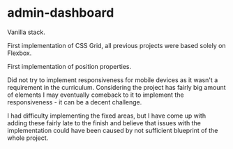 # admin-dashboard

Vanilla stack.

First implementation of CSS Grid, all previous projects were based solely on Flexbox.

First implementation of position properties.

Did not try to implement responsiveness for mobile devices as it wasn't a requirement in the curriculum. Considering the project has fairly big amount of elements I may eventually comeback to it to implement the responsiveness - it can be a decent challenge. 

I had difficulty implementing the fixed areas, but I have come up with adding these fairly late to the finish and believe that issues with the implementation could have been caused by not sufficient blueprint of the whole project.
